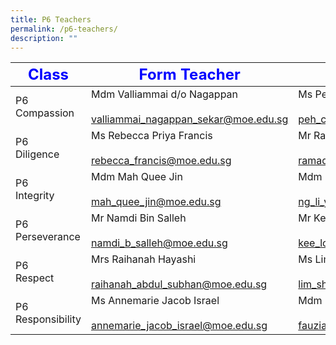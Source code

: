 ```yaml
---
title: P6 Teachers
permalink: /p6-teachers/
description: ""
---
```


|     <strong style="color: blue; font-size: 24px;">Class</strong>|<strong style="color: blue; font-size: 24px;">Form Teacher</strong>|<strong style="color: blue; font-size: 24px;">Co-Form Teacher</strong>|
|--------------------|-------------------------------------------------------------------------|-----------------------------------------------------------------------------|
| P6 Compassion      | Mdm Valliammai d/o Nagappan<br><br>valliammai_nagappan_sekar@moe.edu.sg | Ms Peh Chieh Yin<br><br>peh_chieh_yin@moe.edu.sg                            |
| P6<br> Diligence       | Ms Rebecca Priya Francis<br><br>rebecca_francis@moe.edu.sg              | Mr Ramadhan s/o Isaahak Piperdy <br><br>ramadhan_isaahak_piperdy@moe.edu.sg |
| P6<br> Integrity       | Mdm Mah Quee Jin<br><br>mah_quee_jin@moe.edu.sg                         | Mdm Ng Li Yen<br><br>ng_li_yen@moe.edu.sg                                   |
| P6 Perseverance    | Mr Namdi Bin Salleh<br><br>namdi_b_salleh@moe.edu.sg                    | Mr Kee Loi Seng<br><br>kee_loi_seng@moe.edu.sg                              |
| P6<br> Respect         | Mrs Raihanah Hayashi<br><br>raihanah_abdul_subhan@moe.edu.sg            | Ms Lim Shao Lan<br><br>lim_shao_lan@moe.edu.sg                              |
| P6 Responsibility  | Ms Annemarie Jacob Israel<br><br>annemarie_jacob_israel@moe.edu.sg      | Mdm Fauziah Bte Mohd Ata<br><br>fauziah_mohamed_ata@moe.edu.sg              |